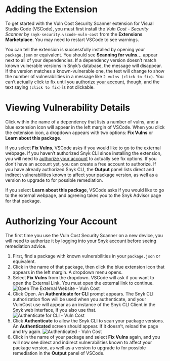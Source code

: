 # Adding the Extension
To get started with the Vuln Cost Security Scanner extension for Visual Studio Code (VSCode), you must first install the *Vuln Cost - Security Scanner* by `snyk-security.vscode-vuln-cost` from the **Extensions Marketplace**. You may need to restart VSCode to see warnings.

You can tell the extension is successfully installed by opening your `package.json` or equivalent. You should see **Scanning for vulns…** appear next to all of your dependencies.  If a dependency version doesn’t match known vulnerable versions in Snyk’s database, the message will disappear. If the version matches a known-vulnerable one, the text will change to show the number of vulnerabilities in a message like `2 vulns (click to fix)`. You can’t actually click to fix until you [authorize your account](#authorizing-your-account), though, and the text saying `(click to fix)` is not clickable.

# Viewing Vulnerability Details
Click within the name of a dependency that lists a number of vulns, and a blue extension icon will appear in the left margin of VSCode. When you click the extension icon, a dropdown appears with two options: **Fix Vulns** or **Learn about this package**.  

If you select **Fix Vulns**,  VSCode asks if you would like to go to the external webpage. If you haven’t authorized Snyk CLI since installing the extension, you will need to [authorize your account](#authorizing-your-account) to actually see fix options. If you don't have an account yet, you can create a free account to authorize. If you have already authorized Snyk CLI, the **Output** panel lists direct and indirect vulnerabilities known to affect your package version, as well as a version to upgrade to for possible remediation. 

If you select  **Learn about this package**, VSCode asks if you would like to go to the external webpage, and agreeing takes you to the Snyk Advisor page for that package.  

# Authorizing Your Account
The first time you use the Vuln Cost Security Scanner on a new device, you will need to authorize it by logging into your Snyk account before seeing remediation advice. 
1. First, find a package with known vulnerabilities in your `package.json` or equivalent. 
2. Click in the name of that package, then click the blue extension icon that appears in the left margin.
A dropdown menu opens.
3. Select **Fix Vulns** from the dropdown.
VSCode will ask if you want to open the External Link. You must open the external link to continue. 
![Open The External Website - Vuln Cost](https://user-images.githubusercontent.com/1719499/113234978-2bd32500-9257-11eb-9d21-70a02abcfa1b.png)
4. Click Open. 
An **Authenticate for CLI** prompt appears. The Snyk CLI authorization flow will be used when you authenticate, and your VulnCost use will appear as an instance of the Snyk CLI Client in the Snyk web interface, if you also use that. ![Authenticate for CLI - Vuln Cost](https://user-images.githubusercontent.com/1719499/113234976-2b3a8e80-9257-11eb-8eda-ba02a7e40569.png)
5. Click **Authenticate** to allow the Snyk CLI to scan your package versions.
An **Authenticated** screen should appear. If it doesn’t, reload the page and try again. ![Authenticated - Vuln Cost](https://user-images.githubusercontent.com/1719499/113234975-2aa1f800-9257-11eb-9043-2c823e40279f.png)
6. Click in the name of your package and select **Fix Vulns** again, and you will now see direct and indirect vulnerabilities known to affect your package version, as well as a version to upgrade to for possible remediation in the **Output** panel of VSCode. 
